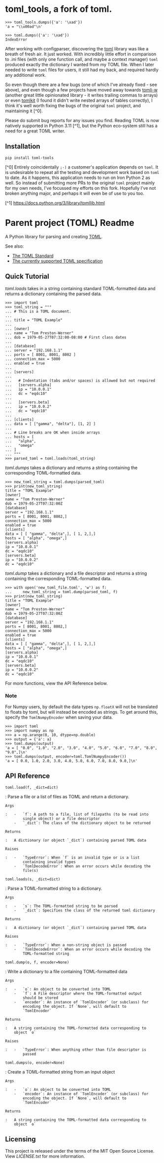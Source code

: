 # toml_tools, a fork of toml.

    >>> toml_tools.dumps({'a': '\xad'})
    'a = "\\u00ad"\n'

    >>> toml.dumps({'a': '\xad'})
    IndexError

After working with configparser, discovering the [toml](https://github.com/uiri/toml) library was like a
breath of fresh air.  It just worked.  With incredibly little effort in comparison to .ini files (with only one
function call, and maybe a context manager) `toml` produced exactly the dictionary I wanted from my TOML file.  When I 
later needed to write `toml` files for users, it still had my back, and required hardly any additional work.

So even though there are a few bugs (one of which I've already fixed - see above), and even though a few projects have 
moved away towards [tomli-w](https://github.com/hukkin/tomli-w) (another great little opinionated library - it writes trailing commas to arrays) or even [tomlkit](https://github.com/sdispater/tomlkit) (I found it didn't write nested arrays of tables correctly), I think it's well worth fixing the bugs of the original `toml` project, and maintaining it [^0].  

Please do submit bug reports for any issues you find.  Reading TOML is now natively supported in Python 3.11 [^1], but the 
Python eco-system still has a need for a great TOML writer.

## Installation

    pip install toml-tools

[^0]  Entirely coincidentally `;-)` a customer's application depends on `toml`.  It is
undesirable to repeat all the testing and development work based on `toml` to date.  As it 
happens, this application needs to run on Iron Python 2 as well.  So instead of submitting 
more PRs to the original `toml` project mainly for my own needs, I've focussed my efforts on 
this fork.  Hopefully I've not broken anything major, and perhaps it will even be of use 
to you too.

[^1] https://docs.python.org/3/library/tomllib.html

# Parent project (TOML) Readme

A Python library for parsing and creating
[TOML](https://en.wikipedia.org/wiki/TOML).

See also:

-   [The TOML Standard](https://github.com/toml-lang/toml)
-   [The currently supported TOML
    specification](https://github.com/toml-lang/toml/blob/v0.5.0/README.md)

## Quick Tutorial

*toml.loads* takes in a string containing standard TOML-formatted data
and returns a dictionary containing the parsed data.

``` pycon
>>> import toml
>>> toml_string = """
... # This is a TOML document.
...
... title = "TOML Example"
...
... [owner]
... name = "Tom Preston-Werner"
... dob = 1979-05-27T07:32:00-08:00 # First class dates
...
... [database]
... server = "192.168.1.1"
... ports = [ 8001, 8001, 8002 ]
... connection_max = 5000
... enabled = true
...
... [servers]
...
...   # Indentation (tabs and/or spaces) is allowed but not required
...   [servers.alpha]
...   ip = "10.0.0.1"
...   dc = "eqdc10"
...
...   [servers.beta]
...   ip = "10.0.0.2"
...   dc = "eqdc10"
...
... [clients]
... data = [ ["gamma", "delta"], [1, 2] ]
...
... # Line breaks are OK when inside arrays
... hosts = [
...   "alpha",
...   "omega"
... ]
... """
>>> parsed_toml = toml.loads(toml_string)
```

*toml.dumps* takes a dictionary and returns a string containing the
corresponding TOML-formatted data.

``` pycon
>>> new_toml_string = toml.dumps(parsed_toml)
>>> print(new_toml_string)
title = "TOML Example"
[owner]
name = "Tom Preston-Werner"
dob = 1979-05-27T07:32:00Z
[database]
server = "192.168.1.1"
ports = [ 8001, 8001, 8002,]
connection_max = 5000
enabled = true
[clients]
data = [ [ "gamma", "delta",], [ 1, 2,],]
hosts = [ "alpha", "omega",]
[servers.alpha]
ip = "10.0.0.1"
dc = "eqdc10"
[servers.beta]
ip = "10.0.0.2"
dc = "eqdc10"
```

*toml.dump* takes a dictionary and a file descriptor and returns a
string containing the corresponding TOML-formatted data.

``` pycon
>>> with open('new_toml_file.toml', 'w') as f:
...     new_toml_string = toml.dump(parsed_toml, f)
>>> print(new_toml_string)
title = "TOML Example"
[owner]
name = "Tom Preston-Werner"
dob = 1979-05-27T07:32:00Z
[database]
server = "192.168.1.1"
ports = [ 8001, 8001, 8002,]
connection_max = 5000
enabled = true
[clients]
data = [ [ "gamma", "delta",], [ 1, 2,],]
hosts = [ "alpha", "omega",]
[servers.alpha]
ip = "10.0.0.1"
dc = "eqdc10"
[servers.beta]
ip = "10.0.0.2"
dc = "eqdc10"
```

For more functions, view the API Reference below.

### Note

For Numpy users, by default the data types `np.floatX` will not be
translated to floats by toml, but will instead be encoded as strings. To
get around this, specify the `TomlNumpyEncoder` when saving your data.

``` pycon
>>> import toml
>>> import numpy as np
>>> a = np.arange(0, 10, dtype=np.double)
>>> output = {'a': a}
>>> toml.dumps(output)
'a = [ "0.0", "1.0", "2.0", "3.0", "4.0", "5.0", "6.0", "7.0", "8.0", "9.0",]\n'
>>> toml.dumps(output, encoder=toml.TomlNumpyEncoder())
'a = [ 0.0, 1.0, 2.0, 3.0, 4.0, 5.0, 6.0, 7.0, 8.0, 9.0,]\n'
```

## API Reference

`toml.load(f, _dict=dict)`

:   Parse a file or a list of files as TOML and return a dictionary.

    Args

    :   -   `f`: A path to a file, list of filepaths (to be read into
            single object) or a file descriptor
        -   `_dict`: The class of the dictionary object to be returned

    Returns

    :   A dictionary (or object `_dict`) containing parsed TOML data

    Raises

    :   -   `TypeError`: When `f` is an invalid type or is a list
            containing invalid types
        -   `TomlDecodeError`: When an error occurs while decoding the
            file(s)

`toml.loads(s, _dict=dict)`

:   Parse a TOML-formatted string to a dictionary.

    Args

    :   -   `s`: The TOML-formatted string to be parsed
        -   `_dict`: Specifies the class of the returned toml dictionary

    Returns

    :   A dictionary (or object `_dict`) containing parsed TOML data

    Raises

    :   -   `TypeError`: When a non-string object is passed
        -   `TomlDecodeError`: When an error occurs while decoding the
            TOML-formatted string

`toml.dump(o, f, encoder=None)`

:   Write a dictionary to a file containing TOML-formatted data

    Args

    :   -   `o`: An object to be converted into TOML
        -   `f`: A File descriptor where the TOML-formatted output
            should be stored
        -   `encoder`: An instance of `TomlEncoder` (or subclass) for
            encoding the object. If `None`, will default to
            `TomlEncoder`

    Returns

    :   A string containing the TOML-formatted data corresponding to
        object `o`

    Raises

    :   -   `TypeError`: When anything other than file descriptor is
            passed

`toml.dumps(o, encoder=None)`

:   Create a TOML-formatted string from an input object

    Args

    :   -   `o`: An object to be converted into TOML
        -   `encoder`: An instance of `TomlEncoder` (or subclass) for
            encoding the object. If `None`, will default to
            `TomlEncoder`

    Returns

    :   A string containing the TOML-formatted data corresponding to
        object `o`

## Licensing

This project is released under the terms of the MIT Open Source License.
View *LICENSE.txt* for more information.
